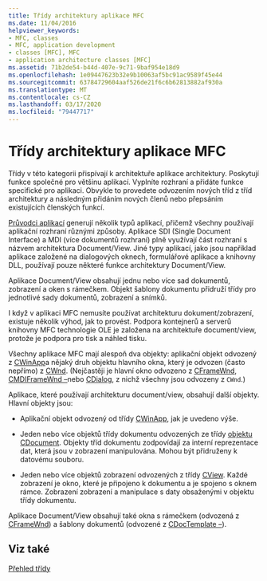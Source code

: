 ```yaml
---
title: Třídy architektury aplikace MFC
ms.date: 11/04/2016
helpviewer_keywords:
- MFC, classes
- MFC, application development
- classes [MFC], MFC
- application architecture classes [MFC]
ms.assetid: 71b2de54-b44d-407e-9c71-9baf954e18d9
ms.openlocfilehash: 1e09447623b32e9b10063af5bc91ac9589f45e44
ms.sourcegitcommit: 63784729604aaf526de21f6c6b62813882af930a
ms.translationtype: MT
ms.contentlocale: cs-CZ
ms.lasthandoff: 03/17/2020
ms.locfileid: "79447717"
---
```

# <a name="mfc-application-architecture-classes"></a>Třídy architektury aplikace MFC

Třídy v této kategorii přispívají k architektuře aplikace architektury. Poskytují funkce společné pro většinu aplikací. Vyplníte rozhraní a přidáte funkce specifické pro aplikaci. Obvykle to provedete odvozením nových tříd z tříd architektury a následným přidáním nových členů nebo přepsáním existujících členských funkcí.

[Průvodci aplikací](../mfc/reference/mfc-application-wizard.md) generují několik typů aplikací, přičemž všechny používají aplikační rozhraní různými způsoby. Aplikace SDI (Single Document Interface) a MDI (více dokumentů rozhraní) plně využívají část rozhraní s názvem architektura Document/View. Jiné typy aplikací, jako jsou například aplikace založené na dialogových oknech, formulářové aplikace a knihovny DLL, používají pouze některé funkce architektury Document/View.

Aplikace Document/View obsahují jednu nebo více sad dokumentů, zobrazení a oken s rámečkem. Objekt šablony dokumentu přidruží třídy pro jednotlivé sady dokumentů, zobrazení a snímků.

I když v aplikaci MFC nemusíte používat architekturu dokument/zobrazení, existuje několik výhod, jak to provést. Podpora kontejnerů a serverů knihovny MFC technologie OLE je založena na architektuře document/view, protože je podpora pro tisk a náhled tisku.

Všechny aplikace MFC mají alespoň dva objekty: aplikační objekt odvozený z [CWinApp](../mfc/reference/cwinapp-class.md)a nějaký druh objektu hlavního okna, který je odvozen (často nepřímo) z [CWnd](../mfc/reference/cwnd-class.md). (Nejčastěji je hlavní okno odvozeno z [CFrameWnd](../mfc/reference/cframewnd-class.md), [CMDIFrameWnd –](../mfc/reference/cmdiframewnd-class.md)nebo [CDialog](../mfc/reference/cdialog-class.md), z nichž všechny jsou odvozeny z `CWnd`.)

Aplikace, které používají architekturu document/view, obsahují další objekty. Hlavní objekty jsou:

- Aplikační objekt odvozený od třídy [CWinApp](../mfc/reference/cwinapp-class.md), jak je uvedeno výše.

- Jeden nebo více objektů třídy dokumentu odvozených ze třídy [objektu CDocument](../mfc/reference/cdocument-class.md). Objekty tříd dokumentu zodpovídají za interní reprezentace dat, která jsou v zobrazení manipulována. Mohou být přidruženy k datovému souboru.

- Jeden nebo více objektů zobrazení odvozených z třídy [CView](../mfc/reference/cview-class.md). Každé zobrazení je okno, které je připojeno k dokumentu a je spojeno s oknem rámce. Zobrazení zobrazení a manipulace s daty obsaženými v objektu třídy dokumentu.

Aplikace Document/View obsahují také okna s rámečkem (odvozená z [CFrameWnd](../mfc/reference/cframewnd-class.md)) a šablony dokumentů (odvozené z [CDocTemplate –](../mfc/reference/cdoctemplate-class.md)).

## <a name="see-also"></a>Viz také

[Přehled třídy](../mfc/class-library-overview.md)
